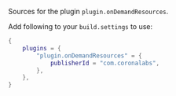 Sources for the plugin `plugin.onDemandResources`.

Add following to your `build.settings` to use:
```lua
{
    plugins = {
        "plugin.onDemandResources" = {
            publisherId = "com.coronalabs",
        },
    },
}
```

